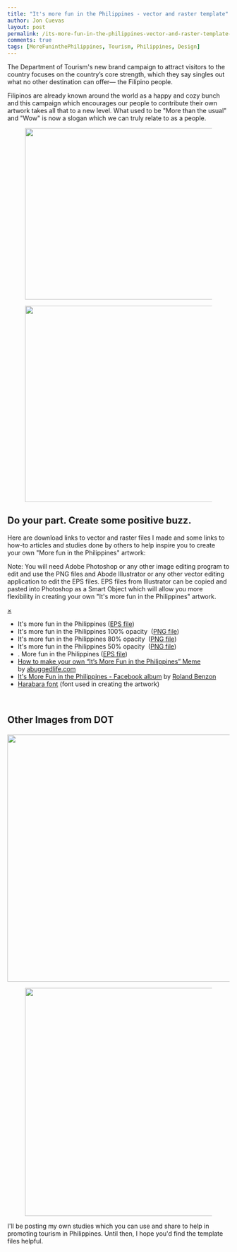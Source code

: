 ```yaml
---
title: "It's more fun in the Philippines - vector and raster template"
author: Jon Cuevas
layout: post
permalink: /its-more-fun-in-the-philippines-vector-and-raster-template-1260/
comments: true
tags: [MoreFuninthePhilippines, Tourism, Philippines, Design]
---
```

The Department of Tourism's new brand campaign to attract visitors to the country focuses on the country’s core strength, which they say singles out what no other destination can offer— the Filipino people.

Filipinos are already known around the world as a happy and cozy bunch and this campaign which encourages our people to contribute their own artwork takes all that to a new level. What used to be "More than the usual" and "Wow" is now a slogan which we can truly relate to as a people.<!--more--><figure>

<img class="alignnone size-full wp-image-1299" title="opacity20insert" src="{{ site.baseurl }}/assets/images/legacy/opacity20insert.png" alt="" width="1280" height="388" /></figure> <figure><img class="alignnone size-full wp-image-1297" title="opacity20black" src="{{ site.baseurl }}/assets/images/legacy/opacity20black.png" alt="" width="1279" height="444" /></figure> 
## Do your part. Create some positive buzz.

Here are download links to vector and raster files I made and some links to how-to articles and studies done by others to help inspire you to create your own "More fun in the Philippines" artwork:

<div class="alert-box secondary">
  <p>
    Note: You will need Adobe Photoshop or any other image editing program to edit and use the PNG files and Abode Illustrator or any other vector editing application to edit the EPS files. EPS files from Illustrator can be copied and pasted into Photoshop as a Smart Object which will allow you more flexibility in creating your own "It's more fun in the Philippines" artwork.
  </p>
  
  <a href="" class="close">&times;</a>
</div>

<div class="alignright">
</div>

*   It's more fun in the Philippines ([EPS file][1])
*   It's more fun in the Philippines 100% opacity  ([PNG file][2])
*   It's more fun in the Philippines 80% opacity  ([PNG file][3])
*   It's more fun in the Philippines 50% opacity  ([PNG file][4])
*   <insert text>. More fun in the Philippines ([EPS file][5])
*   [How to make your own “It’s More Fun in the Philippines” Meme][6] by [abuggedlife.com][7]
*   [It's More Fun in the Philippines - Facebook album][8] by [Roland Benzon][9]
*   [Harabara font][10] (font used in creating the artwork)

&nbsp;

## Other Images from DOT<figure>

<img class="alignnone size-full wp-image-1269" title="ItsMoreFUNinthePhilippines" src="{{ site.baseurl }}/assets/images/legacy/ItsMoreFUNinthePhilippines.jpg" alt="" width="1518" height="559" /></figure> <figure><img class="alignnone size-full wp-image-1268" title="1forFUNPhilippines" src="{{ site.baseurl }}/assets/images/legacy/1forFUNPhilippines.jpg" alt="" width="1175" height="516" /></figure> 
I'll be posting my own studies which you can use and share to help in promoting tourism in Philippines. Until then, I hope you'd find the template files helpful.

 [1]: http://archondigital.com/assets/images/legacy/morefun-outline.eps
 [2]: http://archondigital.com/assets/images/legacy/morefun-100opacity.png
 [3]: http://archondigital.com/assets/images/legacy/morefun-outline-80opacity.png
 [4]: http://archondigital.com/assets/images/legacy/morefun-50opacity.png
 [5]: http://archondigital.com/assets/images/legacy/morefun.eps
 [6]: http://abuggedlife.com/2012/01/07/how-to-make-your-own-its-more-fun-in-the-philippines-meme/
 [7]: http://abuggedlife.com/
 [8]: https://www.facebook.com/media/set/?set=a.10150506686457290.390771.501807289
 [9]: http://www.facebook.com/rbenzon
 [10]: http://www.dafont.com/harabara.font?text=It%27s+more+FUN+in+the+Philippines